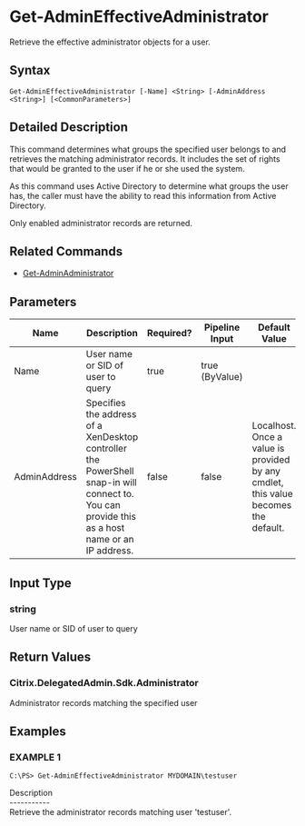 ﻿# Get-AdminEffectiveAdministrator

   Retrieve the effective administrator objects for a user.

## Syntax
```
Get-AdminEffectiveAdministrator [-Name] <String> [-AdminAddress <String>] [<CommonParameters>]
```

## Detailed Description
   This command determines what groups the specified user belongs to and retrieves the matching administrator records. It includes the set of rights that would be granted to the user if he or she used the system.

As this command uses Active Directory to determine what groups the user has, the caller must have the ability to read this information from Active Directory.

Only enabled administrator records are returned.

## Related Commands
  * [Get-AdminAdministrator](Get-AdminAdministrator/)
## Parameters

| Name   | Description | Required? | Pipeline Input | Default Value |
| --- | --- | --- | --- | --- |
| Name | User name or SID of user to query | true | true (ByValue) |  |
| AdminAddress | Specifies the address of a XenDesktop controller the PowerShell snap-in will connect to. You can provide this as a host name or an IP address. | false | false | Localhost. Once a value is provided by any cmdlet, this value becomes the default. |

## Input Type
### string
   User name or SID of user to query
## Return Values
### Citrix.DelegatedAdmin.Sdk.Administrator
   Administrator records matching the specified user
## Examples

### EXAMPLE 1
```
C:\PS> Get-AdminEffectiveAdministrator MYDOMAIN\testuser
```
   Description<br>-----------<br>Retrieve the administrator records matching user 'testuser'.
